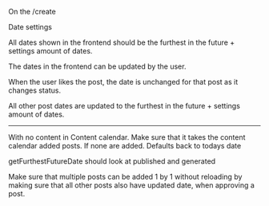 On the /create

Date settings

All dates shown in the frontend should be the furthest in the future + settings amount of dates.

The dates in the frontend can be updated by the user.

When the user likes the post, the date is unchanged for that post as it changes status.

All other post dates are updated to the furthest in the future + settings amount of dates.

---

With no content in Content calendar. Make sure that it takes the content calendar added posts. If none are added. Defaults back to todays date 

getFurthestFutureDate should look at published and generated


Make sure that multiple posts can be added 1 by 1 without reloading by making sure that all other posts also have updated date, when approving a post.
